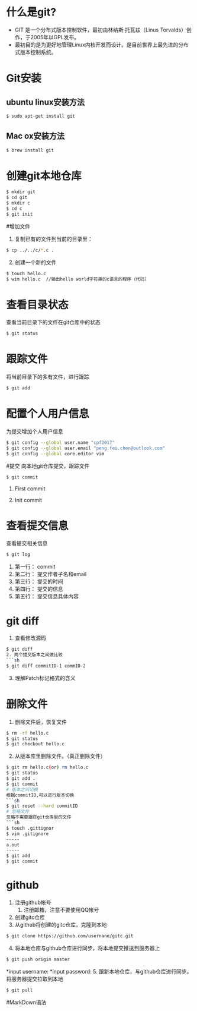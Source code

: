# 什么是git?
* GIT 是一个分布式版本控制软件，最初由林纳斯·托瓦兹（Linus Torvalds）创作，于2005年以GPL发布。
*    最初目的是为更好地管理Linux内核开发而设计。是目前世界上最先进的分布式版本控制系统。
# Git安装
## ubuntu linux安装方法
```sh
$ sudo apt-get install git
```
## Mac ox安装方法
```sh
$ brew install git
```
# 创建git本地仓库
```sh
$ mkdir git
$ cd git
$ mkdir c
$ cd c
$ git init
```
#增加文件
1. 复制已有的文件到当前的目录里：
```sh
$ cp ../../c/*.c .
```
2. 创建一个新的文件
```sh
$ touch hello.c
$ wim hello.c  //输出hello world字符串的c语言的程序（代码）
```
# 查看目录状态
查看当前目录下的文件在git仓库中的状态
```sh
$ git status
```
# 跟踪文件
将当前目录下的多有文件，进行跟踪
```sh
$ git add
```
# 配置个人用户信息
为提交增加个人用户信息
```sh
$ git config --global user.name "cpf2017"
$ git config --global user.email "peng.fei.chen@outlook.com"
$ git config --global core.editor vim
```
#提交
向本地git仓库提交，跟踪文件
```sh
$ git commit
```
1. First commit

2. Init commit
# 查看提交信息
查看提交相关信息
```sh
$ git log
```
1. 第一行： commit
2. 第二行： 提交作者子名和email
3. 第三行： 提交的时间
4. 第四行： 提交的信息
5. 第五行： 提交信息具体内容
# git diff
1. 查看修改源码
```sh
$ git diff
2. 两个提交版本之间做比较
```sh
$ git diff commitID-1 commID-2
```
3. 理解Patch标记格式的含义
# 删除文件
1. 删除文件后，恢复文件
```sh
$ rm -rf hello.c
$ git status
$ git checkout hello.c
```
2. 从版本库里删除文件。（真正删除文件）
```sh
$ git rm hello.c(or) rm hello.c
$ git status
$ git add .
$ git commit
# 版本之间切换
根据commitID,可以进行版本切换
```sh
$ git reset --hard commitID
# 忽略文件
忽略不需要跟踪git仓库里的文件
```sh
$ touch .gittignor
$ vim .gitignore
-----
a.out
-----
$ git add
$ git commit
```
# github
1. 注册github帐号
   1. 注册邮箱，注意不要使用QQ帐号
2. 创建gitc仓库
3. 从github将创建的gitc仓库，克隆到本地
```sh
$ git clone https://github.com/usernane/gitc.git
```
4. 将本地仓库与github仓库进行同步，将本地提交推送到服务器上
```sh
$ git push origin master
```
*input username:
*input password:
5. 跟新本地仓库，与github仓库进行同步。将服务器提交拉取到本地
```sh
$ git pull
```
#MarkDown语法
